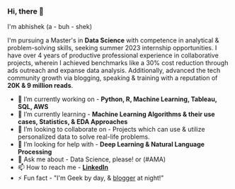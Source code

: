 ### Hi, there 👋
I'm abhishek (a - buh - shek)

I'm pursuing a Master's in **Data Science** with competence in analytical & problem-solving skills, seeking summer 2023 internship opportunities. I have over 4 years of productive professional experience in collaborative projects, wherein I achieved benchmarks like a 30% cost reduction through ads outreach and expanse data analysis. Additionally, advanced the tech community growth via blogging, speaking & training with a reputation of **20K & 9 million reads**.

- 🔭 I’m currently working on - **Python, R, Machine Learning, Tableau, SQL, AWS**
- 🌱 I’m currently learning - **Machine Learning Algorithms & their use cases, Statistics, & EDA Approaches**
- 👯 I’m looking to collaborate on - Projects which can use & utilize personalized data to solve real-life problems.
- 🤔 I’m looking for help with - **Deep Learning & Natural Language Processing**
- 💬 Ask me about - Data Science, please! or (#AMA)
- 📫 How to reach me - **[LinkedIn](https://www.linkedin.com/in/jabhij/)** 
- ⚡ Fun fact - "I'm Geek by day, & [blogger](https://www.c-sharpcorner.com/members/abhishek-jaiswal-:) at night!"

